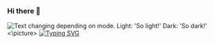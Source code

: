 ### Hi there 👋

<!--
**Jpprimdahl/Jpprimdahl** is a ✨ _special_ ✨ repository because its `README.md` (this file) appears on your GitHub profile.

Here are some ideas to get you started:

- 🔭 I’m currently working on ...
- 🌱 I’m currently learning ...
- 👯 I’m looking to collaborate on ...
- 🤔 I’m looking for help with ...
- 💬 Ask me about ...
- 📫 How to reach me: ...
- 😄 Pronouns: ...
- ⚡ Fun fact: ...
-->
<picture>
<source media="(prefers-color-scheme: dark)" srcset="https://readme-typing-svg.herokuapp.com?font=Fira+Code&pause=1000&color=32F722&width=435&lines=The+five+boxing+wizards+jump+quickly">
<img alt="Text changing depending on mode. Light: 'So light!' Dark: 'So dark!'" src="https://readme-typing-svg.herokuapp.com?font=Fira+Code&pause=1000&color=32F722&width=435&lines=The+five+boxing+wizards+jump+quickly">
<\picture>
<a href="https://git.io/typing-svg"><img src="https://readme-typing-svg.herokuapp.com?font=Fira+Code&pause=1000&color=32F722&width=435&lines=The+five+boxing+wizards+jump+quickly" alt="Typing SVG" /></a>
